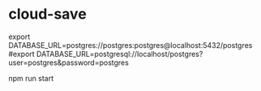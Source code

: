 # cloud-save


export DATABASE_URL=postgres://postgres:postgres@localhost:5432/postgres
#export DATABASE_URL=postgresql://localhost/postgres?user=postgres&password=postgres 

npm run start

